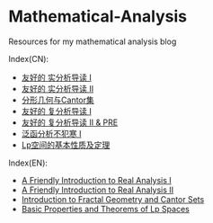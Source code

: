 # Mathematical-Analysis
Resources for my mathematical analysis blog

Index(CN):
+ [友好的 实分析导读 I](http://www.makiror.xyz/pdf/011.pdf)
+ [友好的 实分析导读 II](http://www.makiror.xyz/pdf/014.pdf)
+ [分形几何与Cantor集](http://www.makiror.xyz/pdf/012.pdf)
+ [友好的 复分析导读 I](http://www.makiror.xyz/pdf/017.pdf)
+ [友好的 复分析导读 II & PRE](http://www.makiror.xyz/pdf/020.pdf)
+ [泛函分析不犯寒 I](http://www.makiror.xyz/pdf/023.pdf)
+ [Lp空间的基本性质及定理](https://www.makiror.xyz/pdf/027.pdf)

Index(EN):
+ [A Friendly Introduction to Real Analysis I](http://www.makiror.xyz/pdf/015.pdf)
+ [A Friendly Introduction to Real Analysis II](http://www.makiror.xyz/pdf/022.pdf)
+ [Introduction to Fractal Geometry and Cantor Sets](http://www.makiror.xyz/pdf/016.pdf)
+ [Basic Properties and Theorems of Lp Spaces](https://www.makiror.xyz/pdf/028.pdf)
